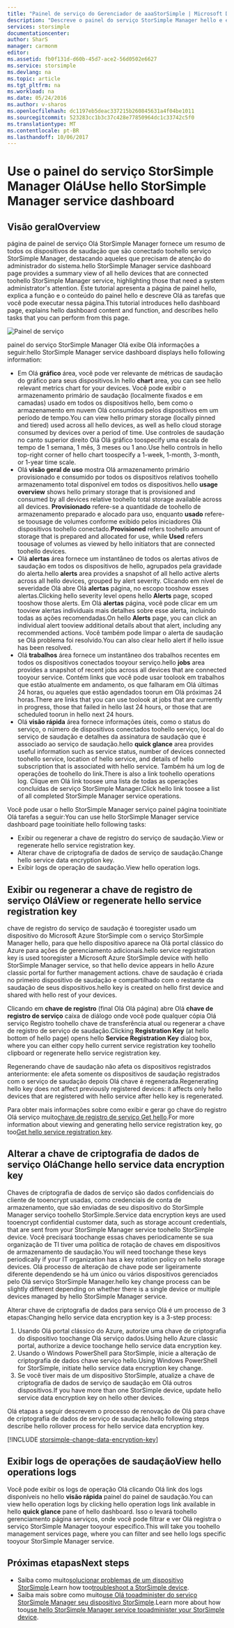 ```yaml
---
title: "Painel de serviço do Gerenciador de aaaStorSimple | Microsoft Docs"
description: "Descreve o painel do serviço StorSimple Manager hello e explica como toouse-toomonitor integridade de saudação da sua solução StorSimple."
services: storsimple
documentationcenter: 
author: SharS
manager: carmonm
editor: 
ms.assetid: fb0f131d-d60b-45d7-ace2-56d0502e6627
ms.service: storsimple
ms.devlang: na
ms.topic: article
ms.tgt_pltfrm: na
ms.workload: na
ms.date: 05/24/2016
ms.author: v-sharos
ms.openlocfilehash: dc1197eb5deac337215b260845631a4f04be1011
ms.sourcegitcommit: 523283cc1b3c37c428e77850964dc1c33742c5f0
ms.translationtype: MT
ms.contentlocale: pt-BR
ms.lasthandoff: 10/06/2017
---
```

# <a name="use-hello-storsimple-manager-service-dashboard"></a><span data-ttu-id="f9e93-103">Use o painel do serviço StorSimple Manager Olá</span><span class="sxs-lookup"><span data-stu-id="f9e93-103">Use hello StorSimple Manager service dashboard</span></span>
## <a name="overview"></a><span data-ttu-id="f9e93-104">Visão geral</span><span class="sxs-lookup"><span data-stu-id="f9e93-104">Overview</span></span>
<span data-ttu-id="f9e93-105">página de painel de serviço Olá StorSimple Manager fornece um resumo de todos os dispositivos de saudação que são conectado toohello serviço StorSimple Manager, destacando aqueles que precisam de atenção do administrador do sistema.</span><span class="sxs-lookup"><span data-stu-id="f9e93-105">hello StorSimple Manager service dashboard page provides a summary view of all hello devices that are connected toohello StorSimple Manager service, highlighting those that need a system administrator's attention.</span></span> <span data-ttu-id="f9e93-106">Este tutorial apresenta a página de painel hello, explica a função e o conteúdo do painel hello e descreve Olá as tarefas que você pode executar nessa página.</span><span class="sxs-lookup"><span data-stu-id="f9e93-106">This tutorial introduces hello dashboard page, explains hello dashboard content and function, and describes hello tasks that you can perform from this page.</span></span>

![Painel de serviço](./media/storsimple-service-dashboard/HCS_ServiceDashboard.png)

<span data-ttu-id="f9e93-108">painel do serviço StorSimple Manager Olá exibe Olá informações a seguir:</span><span class="sxs-lookup"><span data-stu-id="f9e93-108">hello StorSimple Manager service dashboard displays hello following information:</span></span>

* <span data-ttu-id="f9e93-109">Em Olá **gráfico** área, você pode ver relevante de métricas de saudação do gráfico para seus dispositivos.</span><span class="sxs-lookup"><span data-stu-id="f9e93-109">In hello **chart** area, you can see hello relevant metrics chart for your devices.</span></span> <span data-ttu-id="f9e93-110">Você pode exibir o armazenamento primário de saudação (localmente fixados e em camadas) usado em todos os dispositivos hello, bem como o armazenamento em nuvem Olá consumidos pelos dispositivos em um período de tempo.</span><span class="sxs-lookup"><span data-stu-id="f9e93-110">You can view hello primary storage (locally pinned and tiered) used across all hello devices, as well as hello cloud storage consumed by devices over a period of time.</span></span> <span data-ttu-id="f9e93-111">Use controles de saudação no canto superior direito Olá Olá gráfico toospecify uma escala de tempo de 1 semana, 1 mês, 3 meses ou 1 ano.</span><span class="sxs-lookup"><span data-stu-id="f9e93-111">Use hello controls in hello top-right corner of hello chart toospecify a 1-week, 1-month, 3-month, or 1-year time scale.</span></span>
* <span data-ttu-id="f9e93-112">Olá **visão geral de uso** mostra Olá armazenamento primário provisionado e consumido por todos os dispositivos relativos toohello armazenamento total disponível em todos os dispositivos.</span><span class="sxs-lookup"><span data-stu-id="f9e93-112">hello **usage overview** shows hello primary storage that is provisioned and consumed by all devices relative toohello total storage available across all devices.</span></span> <span data-ttu-id="f9e93-113">**Provisionado** refere-se a quantidade de toohello de armazenamento preparado e alocado para uso, enquanto **usado** refere-se toousage de volumes conforme exibido pelos iniciadores Olá dispositivos toohello conectado.</span><span class="sxs-lookup"><span data-stu-id="f9e93-113">**Provisioned** refers toohello amount of storage that is prepared and allocated for use, while **Used** refers toousage of volumes as viewed by hello initiators that are connected toohello devices.</span></span>
* <span data-ttu-id="f9e93-114">Olá **alertas** área fornece um instantâneo de todos os alertas ativos de saudação em todos os dispositivos de hello, agrupados pela gravidade do alerta.</span><span class="sxs-lookup"><span data-stu-id="f9e93-114">hello **alerts** area provides a snapshot of all hello active alerts across all hello devices, grouped by alert severity.</span></span> <span data-ttu-id="f9e93-115">Clicando em nível de severidade Olá abre Olá **alertas** página, no escopo tooshow esses alertas.</span><span class="sxs-lookup"><span data-stu-id="f9e93-115">Clicking hello severity level opens hello **Alerts** page, scoped tooshow those alerts.</span></span> <span data-ttu-id="f9e93-116">Em Olá **alertas** página, você pode clicar em um tooview alertas individuais mais detalhes sobre esse alerta, incluindo todas as ações recomendadas.</span><span class="sxs-lookup"><span data-stu-id="f9e93-116">On hello **Alerts** page, you can click an individual alert tooview additional details about that alert, including any recommended actions.</span></span> <span data-ttu-id="f9e93-117">Você também pode limpar o alerta de saudação se Olá problema foi resolvido.</span><span class="sxs-lookup"><span data-stu-id="f9e93-117">You can also clear hello alert if hello issue has been resolved.</span></span>
* <span data-ttu-id="f9e93-118">Olá **trabalhos** área fornece um instantâneo dos trabalhos recentes em todos os dispositivos conectados tooyour serviço.</span><span class="sxs-lookup"><span data-stu-id="f9e93-118">hello **jobs** area provides a snapshot of recent jobs across all devices that are connected tooyour service.</span></span> <span data-ttu-id="f9e93-119">Contém links que você pode usar toolook em trabalhos que estão atualmente em andamento, os que falharam em Olá últimas 24 horas, ou aqueles que estão agendados toorun em Olá próximas 24 horas.</span><span class="sxs-lookup"><span data-stu-id="f9e93-119">There are links that you can use toolook at jobs that are currently in progress, those that failed in hello last 24 hours, or those that are scheduled toorun in hello next 24 hours.</span></span>
* <span data-ttu-id="f9e93-120">Olá **visão rápida** área fornece informações úteis, como o status do serviço, o número de dispositivos conectados toohello serviço, local do serviço de saudação e detalhes da assinatura de saudação que é associado ao serviço de saudação.</span><span class="sxs-lookup"><span data-stu-id="f9e93-120">hello **quick glance** area provides useful information such as service status, number of devices connected toohello service, location of hello service, and details of hello subscription that is associated with hello service.</span></span> <span data-ttu-id="f9e93-121">Também há um log de operações de toohello do link.</span><span class="sxs-lookup"><span data-stu-id="f9e93-121">There is also a link toohello operations log.</span></span> <span data-ttu-id="f9e93-122">Clique em Olá link toosee uma lista de todas as operações concluídas de serviço StorSimple Manager.</span><span class="sxs-lookup"><span data-stu-id="f9e93-122">Click hello link toosee a list of all completed StorSimple Manager service operations.</span></span>

<span data-ttu-id="f9e93-123">Você pode usar o hello StorSimple Manager serviço painel página tooinitiate Olá tarefas a seguir:</span><span class="sxs-lookup"><span data-stu-id="f9e93-123">You can use hello StorSimple Manager service dashboard page tooinitiate hello following tasks:</span></span>

* <span data-ttu-id="f9e93-124">Exibir ou regenerar a chave de registro do serviço de saudação.</span><span class="sxs-lookup"><span data-stu-id="f9e93-124">View or regenerate hello service registration key.</span></span>
* <span data-ttu-id="f9e93-125">Alterar chave de criptografia de dados de serviço de saudação.</span><span class="sxs-lookup"><span data-stu-id="f9e93-125">Change hello service data encryption key.</span></span>
* <span data-ttu-id="f9e93-126">Exibir logs de operação de saudação.</span><span class="sxs-lookup"><span data-stu-id="f9e93-126">View hello operation logs.</span></span>

## <a name="view-or-regenerate-hello-service-registration-key"></a><span data-ttu-id="f9e93-127">Exibir ou regenerar a chave de registro de serviço Olá</span><span class="sxs-lookup"><span data-stu-id="f9e93-127">View or regenerate hello service registration key</span></span>
<span data-ttu-id="f9e93-128">chave de registro do serviço de saudação é tooregister usado um dispositivo do Microsoft Azure StorSimple com o serviço StorSimple Manager hello, para que hello dispositivo aparece na Olá portal clássico do Azure para ações de gerenciamento adicionais.</span><span class="sxs-lookup"><span data-stu-id="f9e93-128">hello service registration key is used tooregister a Microsoft Azure StorSimple device with hello StorSimple Manager service, so that hello device appears in hello Azure classic portal for further management actions.</span></span> <span data-ttu-id="f9e93-129">chave de saudação é criada no primeiro dispositivo de saudação e compartilhado com o restante da saudação de seus dispositivos.</span><span class="sxs-lookup"><span data-stu-id="f9e93-129">hello key is created on hello first device and shared with hello rest of your devices.</span></span>

<span data-ttu-id="f9e93-130">Clicando em **chave de registro** (final Olá Olá página) abre Olá **chave de registro de serviço** caixa de diálogo onde você pode qualquer cópia Olá serviço Registro toohello chave de transferência atual ou regenerar a chave de registro de serviço de saudação.</span><span class="sxs-lookup"><span data-stu-id="f9e93-130">Clicking **Registration Key** (at hello bottom of hello page) opens hello **Service Registration Key** dialog box, where you can either copy hello current service registration key toohello clipboard or regenerate hello service registration key.</span></span>

<span data-ttu-id="f9e93-131">Regenerando chave de saudação não afeta os dispositivos registrados anteriormente: ele afeta somente os dispositivos de saudação registrados com o serviço de saudação depois Olá chave é regenerada.</span><span class="sxs-lookup"><span data-stu-id="f9e93-131">Regenerating hello key does not affect previously registered devices: it affects only hello devices that are registered with hello service after hello key is regenerated.</span></span>

<span data-ttu-id="f9e93-132">Para obter mais informações sobre como exibir e gerar go chave do registro Olá serviço muito[chave de registro de serviço Get hello](storsimple-manage-service.md#get-the-service-registration-key).</span><span class="sxs-lookup"><span data-stu-id="f9e93-132">For more information about viewing and generating hello service registration key, go too[Get hello service registration key](storsimple-manage-service.md#get-the-service-registration-key).</span></span>

## <a name="change-hello-service-data-encryption-key"></a><span data-ttu-id="f9e93-133">Alterar a chave de criptografia de dados de serviço Olá</span><span class="sxs-lookup"><span data-stu-id="f9e93-133">Change hello service data encryption key</span></span>
<span data-ttu-id="f9e93-134">Chaves de criptografia de dados de serviço são dados confidenciais do cliente de tooencrypt usadas, como credenciais de conta de armazenamento, que são enviadas de seu dispositivo do StorSimple Manager serviço toohello StorSimple.</span><span class="sxs-lookup"><span data-stu-id="f9e93-134">Service data encryption keys are used tooencrypt confidential customer data, such as storage account credentials, that are sent from your StorSimple Manager service toohello StorSimple device.</span></span> <span data-ttu-id="f9e93-135">Você precisará toochange essas chaves periodicamente se sua organização de TI tiver uma política de rotação de chaves em dispositivos de armazenamento de saudação.</span><span class="sxs-lookup"><span data-stu-id="f9e93-135">You will need toochange these keys periodically if your IT organization has a key rotation policy on hello storage devices.</span></span> <span data-ttu-id="f9e93-136">Olá processo de alteração de chave pode ser ligeiramente diferente dependendo se há um único ou vários dispositivos gerenciados pelo Olá serviço StorSimple Manager.</span><span class="sxs-lookup"><span data-stu-id="f9e93-136">hello key change process can be slightly different depending on whether there is a single device or multiple devices managed by hello StorSimple Manager service.</span></span>

<span data-ttu-id="f9e93-137">Alterar chave de criptografia de dados para serviço Olá é um processo de 3 etapas:</span><span class="sxs-lookup"><span data-stu-id="f9e93-137">Changing hello service data encryption key is a 3-step process:</span></span>

1. <span data-ttu-id="f9e93-138">Usando Olá portal clássico do Azure, autorize uma chave de criptografia do dispositivo toochange Olá serviço dados.</span><span class="sxs-lookup"><span data-stu-id="f9e93-138">Using hello Azure classic portal, authorize a device toochange hello service data encryption key.</span></span>
2. <span data-ttu-id="f9e93-139">Usando o Windows PowerShell para StorSimple, inicie a alteração de criptografia de dados chave serviço hello.</span><span class="sxs-lookup"><span data-stu-id="f9e93-139">Using Windows PowerShell for StorSimple, initiate hello service data encryption key change.</span></span>
3. <span data-ttu-id="f9e93-140">Se você tiver mais de um dispositivo StorSimple, atualize a chave de criptografia de dados de serviço de saudação em Olá outros dispositivos.</span><span class="sxs-lookup"><span data-stu-id="f9e93-140">If you have more than one StorSimple device, update hello service data encryption key on hello other devices.</span></span>

<span data-ttu-id="f9e93-141">Olá etapas a seguir descrevem o processo de renovação de Olá para chave de criptografia de dados de serviço de saudação.</span><span class="sxs-lookup"><span data-stu-id="f9e93-141">hello following steps describe hello rollover process for hello service data encryption key.</span></span>

[!INCLUDE [storsimple-change-data-encryption-key](../../includes/storsimple-change-data-encryption-key.md)]

## <a name="view-hello-operations-logs"></a><span data-ttu-id="f9e93-142">Exibir logs de operações de saudação</span><span class="sxs-lookup"><span data-stu-id="f9e93-142">View hello operations logs</span></span>
<span data-ttu-id="f9e93-143">Você pode exibir os logs de operação Olá clicando Olá link dos logs disponíveis no hello **visão rápida** painel do painel de saudação.</span><span class="sxs-lookup"><span data-stu-id="f9e93-143">You can view hello operation logs by clicking hello operation logs link available in hello **quick glance** pane of hello dashboard.</span></span> <span data-ttu-id="f9e93-144">Isso o levará toohello gerenciamento página serviços, onde você pode filtrar e ver Olá registra o serviço StorSimple Manager tooyour específico.</span><span class="sxs-lookup"><span data-stu-id="f9e93-144">This will take you toohello management services page, where you can filter and see hello logs specific tooyour StorSimple Manager service.</span></span>

## <a name="next-steps"></a><span data-ttu-id="f9e93-145">Próximas etapas</span><span class="sxs-lookup"><span data-stu-id="f9e93-145">Next steps</span></span>
* <span data-ttu-id="f9e93-146">Saiba como muito[solucionar problemas de um dispositivo StorSimple](storsimple-troubleshoot-operational-device.md).</span><span class="sxs-lookup"><span data-stu-id="f9e93-146">Learn how too[troubleshoot a StorSimple device](storsimple-troubleshoot-operational-device.md).</span></span>
* <span data-ttu-id="f9e93-147">Saiba mais sobre como muito[use Olá tooadminister do serviço StorSimple Manager seu dispositivo StorSimple](storsimple-manager-service-administration.md).</span><span class="sxs-lookup"><span data-stu-id="f9e93-147">Learn more about how too[use hello StorSimple Manager service tooadminister your StorSimple device](storsimple-manager-service-administration.md).</span></span>

